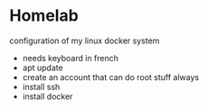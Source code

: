 # Homelab

configuration of my linux docker system
- needs keyboard in french
- apt update
- create an account that can do root stuff always
- install ssh
- install docker
